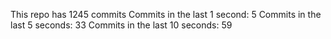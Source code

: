This repo has 1245 commits
Commits in the last 1 second: 5
Commits in the last 5 seconds: 33
Commits in the last 10 seconds: 59
